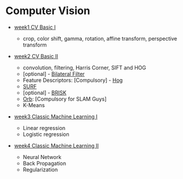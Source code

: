 # Computer Vision

- [week1 CV Basic Ⅰ](week1)

    - crop, color shift, gamma, rotation, affine transform, perspective transform

- [week2 CV Basic Ⅱ](week2)
    - convolution, filtering, Harris Corner, SIFT and HOG
    - [optional] -  [Bilateral Filter](https://blog.csdn.net/piaoxuezhong/article/details/78302920) 
    - Feature Descriptors: [Compulsory] - [Hog](https://lear.inrialpes.fr/people/triggs/pubs/Dalal-cvpr05.pdf ) 
    - [SURF](https://www.vision.ee.ethz.ch/~surf/eccv06.pdf )
    - [optional] - [BRISK](http://citeseerx.ist.psu.edu/viewdoc/download?doi=10.1.1.371.1343&rep=rep1&type=pdf)
    - [Orb](http://www.willowgarage.com/sites/default/files/orb_final.pdf):  [Compulsory for SLAM Guys]
    - K-Means

- [week3 Classic Machine Learning Ⅰ](week3)
    - Linear regression
    - Logistic regression

- [week4 Classic Machine Learning Ⅱ](week4)
    - Neural Network
    - Back Propagation
    - Regularization

